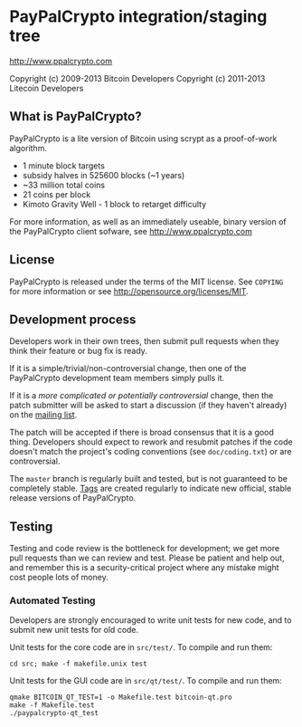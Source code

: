 PayPalCrypto integration/staging tree
================================

http://www.ppalcrypto.com

Copyright (c) 2009-2013 Bitcoin Developers
Copyright (c) 2011-2013 Litecoin Developers

What is PayPalCrypto?
----------------

PayPalCrypto is a lite version of Bitcoin using scrypt as a proof-of-work algorithm.
 - 1 minute block targets
 - subsidy halves in 525600 blocks (~1 years)
 - ~33 million total coins
 - 21 coins per block
 - Kimoto Gravity Well - 1 block to retarget difficulty

For more information, as well as an immediately useable, binary version of
the PayPalCrypto client sofware, see http://www.ppalcrypto.com

License
-------

PayPalCrypto is released under the terms of the MIT license. See `COPYING` for more
information or see http://opensource.org/licenses/MIT.

Development process
-------------------

Developers work in their own trees, then submit pull requests when they think
their feature or bug fix is ready.

If it is a simple/trivial/non-controversial change, then one of the PayPalCrypto
development team members simply pulls it.

If it is a *more complicated or potentially controversial* change, then the patch
submitter will be asked to start a discussion (if they haven't already) on the
[mailing list](http://sourceforge.net/mailarchive/forum.php?forum_name=bitcoin-development).

The patch will be accepted if there is broad consensus that it is a good thing.
Developers should expect to rework and resubmit patches if the code doesn't
match the project's coding conventions (see `doc/coding.txt`) or are
controversial.

The `master` branch is regularly built and tested, but is not guaranteed to be
completely stable. [Tags](https://github.com/bitcoin/bitcoin/tags) are created
regularly to indicate new official, stable release versions of PayPalCrypto.

Testing
-------

Testing and code review is the bottleneck for development; we get more pull
requests than we can review and test. Please be patient and help out, and
remember this is a security-critical project where any mistake might cost people
lots of money.

### Automated Testing

Developers are strongly encouraged to write unit tests for new code, and to
submit new unit tests for old code.

Unit tests for the core code are in `src/test/`. To compile and run them:

    cd src; make -f makefile.unix test

Unit tests for the GUI code are in `src/qt/test/`. To compile and run them:

    qmake BITCOIN_QT_TEST=1 -o Makefile.test bitcoin-qt.pro
    make -f Makefile.test
    ./paypalcrypto-qt_test

